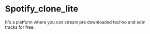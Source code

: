 # Spotify_clone_lite

It's a platform where you can stream pre downloaded techno and edm  tracks for free.
